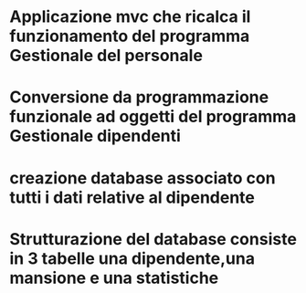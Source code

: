 # Applicazione mvc che ricalca il funzionamento del programma  Gestionale del personale 
# Conversione da programmazione funzionale ad oggetti del programma Gestionale dipendenti
# creazione database associato con tutti i dati relative al dipendente
# Strutturazione del database consiste in 3 tabelle una dipendente,una mansione e una statistiche